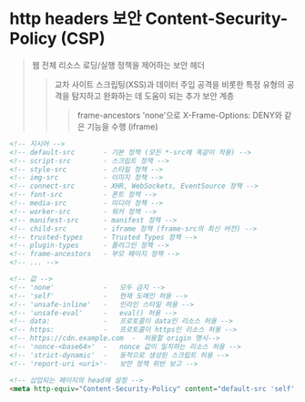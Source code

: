 # http headers 보안 Content-Security-Policy (CSP)

> 웹 전체 리소스 로딩/실행 정책을 제어하는 보안 헤더
>
> > 교차 사이트 스크립팅(XSS)과 데이터 주입 공격을 비롯한 특정 유형의 공격을 탐지하고 완화하는 데 도움이 되는 추가 보안 계층
> >
> > > frame-ancestors 'none'으로 X-Frame-Options: DENY와 같은 기능을 수행 (iframe)

```html
<!-- 지시어 -->
<!-- default-src       - 기본 정책 (모든 *-src에 똑같이 적용) -->
<!-- script-src        - 스크립트 정책 -->
<!-- style-src         - 스타일 정책 -->
<!-- img-src           - 이미지 정책 -->
<!-- connect-src       - XHR, WebSockets, EventSource 정책 -->
<!-- font-src          - 폰트 정책 -->
<!-- media-src         - 미디어 정책 -->
<!-- worker-src        - 워커 정책 -->
<!-- manifest-src      - manifest 정책 -->
<!-- child-src         - iframe 정책 (frame-src의 최신 버전) -->
<!-- trusted-types     - Trusted Types 정책 -->
<!-- plugin-types      - 플러그인 정책 -->
<!-- frame-ancestors   - 부모 페이지 정책 -->
<!-- ... -->

<!-- 값 -->
<!-- 'none'            -   모두 금지 -->
<!-- 'self'            -   현재 도메인 허용 -->
<!-- 'unsafe-inline'   -   인라인 스타일 허용 -->
<!-- 'unsafe-eval'     -   eval() 허용 -->
<!-- data:             -   프로토콜이 data인 리소스 허용 -->
<!-- https:            -   프로토콜이 https인 리소스 허용 -->
<!-- https://cdn.example.com  -  허용할 origin 명시-->
<!-- 'nonce-<base64>'  -   nonce 값이 일치하는 리소스 허용 -->
<!-- 'strict-dynamic'  -   동적으로 생성된 스크립트 허용 -->
<!-- 'report-uri <uri>'-   보안 정책 위반 보고 -->

<!-- 삽입되는 페이지의 head에 설정 -->
<meta http-equiv="Content-Security-Policy" content="default-src 'self'; img-src https://*; child-src 'none';" />
```

